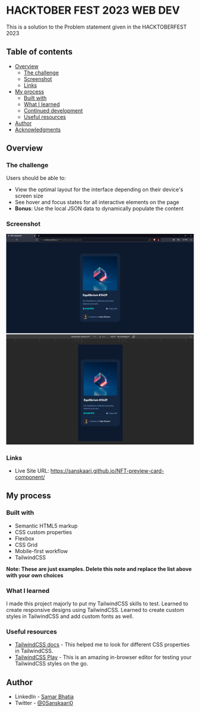 # HACKTOBER FEST 2023 WEB DEV

This is a solution to the Problem statement given in the HACKTOBERFEST 2023

## Table of contents

- [Overview](#overview)
  - [The challenge](#the-challenge)
  - [Screenshot](#screenshot)
  - [Links](#links)
- [My process](#my-process)
  - [Built with](#built-with)
  - [What I learned](#what-i-learned)
  - [Continued development](#continued-development)
  - [Useful resources](#useful-resources)
- [Author](#author)
- [Acknowledgments](#acknowledgments)

## Overview

### The challenge

Users should be able to:

- View the optimal layout for the interface depending on their device's screen size
- See hover and focus states for all interactive elements on the page
- **Bonus**: Use the local JSON data to dynamically populate the content

### Screenshot

![](/images/Screenshot%202023-10-08%20134139.png)
![](/images/Screenshot%202023-10-08%20134209.png)

### Links

- Live Site URL: https://sanskaari.github.io/NFT-preview-card-component/

## My process

### Built with

- Semantic HTML5 markup
- CSS custom properties
- Flexbox
- CSS Grid
- Mobile-first workflow
- TailwindCSS

**Note: These are just examples. Delete this note and replace the list above with your own choices**

### What I learned

I made this project majorly to put my TailwindCSS skills to test. Learned to create responsive designs using TailwindCSS. Learned to create custom styles in TailwindCSS and add custom fonts as well.

### Useful resources

- [TailwindCSS docs](https://tailwindcss.com/docs/installation) - This helped me to look for different CSS properties in TailwindCSS.
- [TailwindCSS Play](https://play.tailwindcss.com/) - This is an amazing in-browser editor for testing your TailwindCSS styles on the go.

## Author

- LinkedIn - [Samar Bhatia](www.linkedin.com/in/samar-bhatia-4a82bb282)
- Twitter - [@0Sanskaari0](https://twitter.com/0Sanskaari0)
